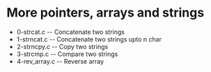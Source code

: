 # More pointers, arrays and strings

- 0-strcat.c -- Concatenate two strings
- 1-strncat.c -- Concatenate two strings upto n char
- 2-strncpy.c -- Copy two strings
- 3-strcmp.c -- Compare two strings
- 4-rev_array.c -- Reverse array
